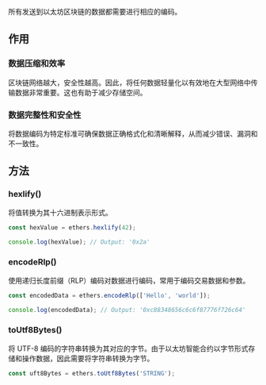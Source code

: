 所有发送到以太坊区块链的数据都需要进行相应的编码。

## 作用

### 数据压缩和效率
区块链网络越大，安全性越高。因此，将任何数据轻量化以有效地在大型网络中传输数据非常重要。这也有助于减少存储空间。

### 数据完整性和安全性
将数据编码为特定标准可确保数据正确格式化和清晰解释，从而减少错误、漏洞和不一致性。

## 方法
### hexlify()

将值转换为其十六进制表示形式。

```javascript
const hexValue = ethers.hexlify(42);

console.log(hexValue); // Output: '0x2a'
```

### encodeRlp()

使用递归长度前缀（RLP）编码对数据进行编码，常用于编码交易数据和参数。

```javascript
const encodedData = ethers.encodeRlp(['Hello', 'world']);

console.log(encodedData); // Output: '0xc88348656c6c6f87776f726c64'
```

### toUtf8Bytes()

将 UTF-8 编码的字符串转换为其对应的字节。由于以太坊智能合约以字节形式存储和操作数据，因此需要将字符串转换为字节。

```javascript
const uft8Bytes = ethers.toUtf8Bytes('STRING');
```